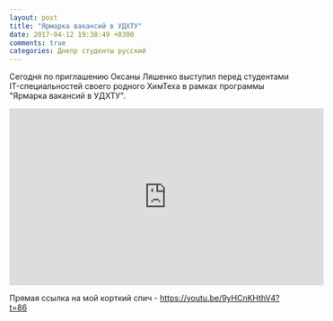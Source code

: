 ```yaml
---
layout: post
title: "Ярмарка вакансий в УДХТУ"
date: 2017-04-12 19:38:49 +0300
comments: true
categories: Днепр студенты русский
---
```


Сегодня по приглашению Оксаны Ляшенко выступил перед студентами IT-специальностей своего родного ХимТеха
в рамках программы "Ярмарка вакансий в УДХТУ".

<!-- more -->

<iframe width="560" height="315" src="https://www.youtube.com/embed/9yHCnKHthV4?t=86" frameborder="0" allowfullscreen></iframe>

Прямая ссылка на мой корткий спич - https://youtu.be/9yHCnKHthV4?t=86